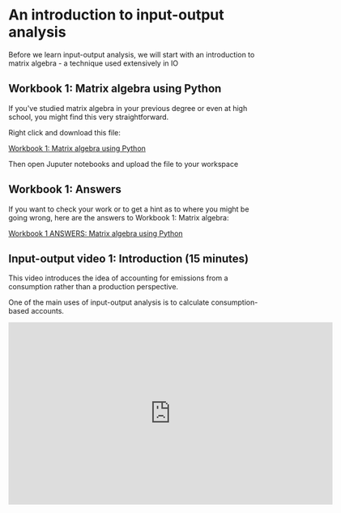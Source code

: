 # An introduction to input-output analysis

Before we learn input-output analysis, we will start with an introduction to matrix algebra - a technique used extensively in IO

## Workbook 1: Matrix algebra using Python

If you've studied matrix algebra in your previous degree or even at high school, you might find this very straightforward.

Right click and download this file:

<a href="https://github.com/earao/IO-teaching/blob/main/Unit1a_IO_1_Matrix_Algebra.ipynb" download>
  Workbook 1: Matrix algebra using Python
</a>

Then open Juputer notebooks and upload the file to your workspace

## Workbook 1: Answers

If you want to check your work or to get a hint as to where you might be going wrong, here are the answers to Workbook 1: Matrix algebra:

<a href="https://github.com/earao/IO-teaching/blob/main/ANSWERS_Unit1a_IO_1_Matrix_Algebra.ipynb" download>
  Workbook 1 ANSWERS: Matrix algebra using Python
</a>

## Input-output video 1: Introduction (15 minutes)

This video introduces the idea of accounting for emissions from a consumption rather than a production perspective.

One of the main uses of input-output analysis is to calculate consumption-based accounts.

<iframe width="640" height="360" src="https://web.microsoftstream.com/embed/video/e9e04bf4-671b-40d3-bf3c-8b92b9c6a89b?autoplay=false&showinfo=true" allowfullscreen style="border:none;"></iframe>

